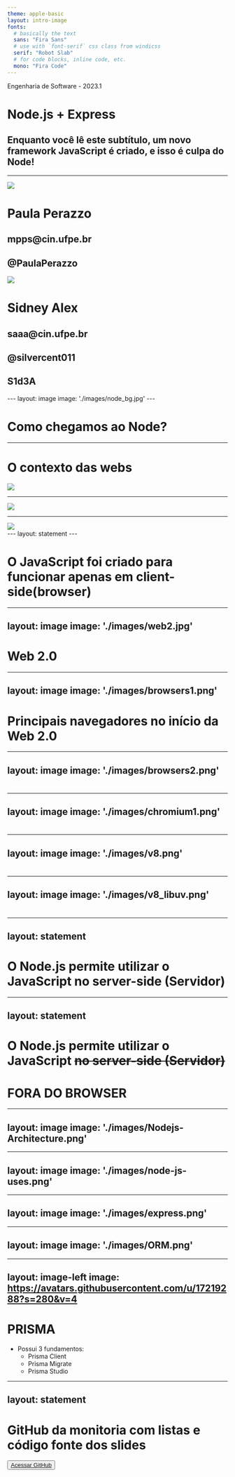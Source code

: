 ```yaml
---
theme: apple-basic
layout: intro-image
fonts:
  # basically the text
  sans: "Fira Sans"
  # use with `font-serif` css class from windicss
  serif: "Robot Slab"
  # for code blocks, inline code, etc.
  mono: "Fira Code"
---
```


<div class="absolute top-0 text-shadow-xl p-10">
  <span class="font-700">
    Engenharia de Software - 2023.1
  </span>
</div>

<div class="absolute p-10 bottom-0 text-shadow-xl">
  <h1><mdi-nodejs/> Node.js + Express</h1>
  <h2>Enquanto você lê este subtítulo, um novo framework JavaScript é criado, e isso é culpa do Node!</h2>
</div>

---

<div class="flex flex-col h-full">
<div class="flex items-center">
<div class="flex flex-1 m-2 flex-col h-full bg-slate-700 p-5 rounded-lg">
  <img class="rounded-full w-40 mx-auto" src="https://avatars.githubusercontent.com/u/66036425?v=4"/>
  <div class="p-5">
    <h1>Paula Perazzo</h1>
    <h2> <logos-google-gmail /> mpps@cin.ufpe.br</h2>
    <h2> <logos-github-icon  /> @PaulaPerazzo</h2>
  </div>
</div>
<div class="flex flex-1 m-2 flex-col h-full bg-slate-700 p-5 rounded-lg">
  <img class="rounded-full w-40 mx-auto" src="https://avatars.githubusercontent.com/u/38598808?v=4"/>
  <div class="p-5">
    <h1>Sidney Alex</h1>
    <h2> <logos-google-gmail /> saaa@cin.ufpe.br</h2>
    <h2> <logos-github-icon  /> @silvercent011</h2>
    <h2> <logos-discord-icon /> S1d3A</h2>
  </div>
</div>
</div>
</div>
---
layout: image
image: './images/node_bg.jpg'
---

# Como chegamos ao Node?

---

# O contexto das webs

<div class="h-50">
  <img class="h-100 mx-auto" src="/images/webs.jpg"/>
</div>

---

<div class="h-100">
  <img class="h-full mx-auto" src="/images/mosaic.jpeg"/>
</div>

---

<div class="h-100">
  <img class="h-full mx-auto" src="/images/netscape.png"/>
</div>
---
layout: statement
---

# O JavaScript foi criado para funcionar apenas em client-side(browser)


---
layout: image
image: './images/web2.jpg'
---

# Web 2.0

---
layout: image
image: './images/browsers1.png'
---

# Principais navegadores no início da Web 2.0

---
layout: image
image: './images/browsers2.png'
---

#

---
layout: image
image: './images/chromium1.png'
---

#

---
layout: image
image: './images/v8.png'
---

#

---
layout: image
image: './images/v8_libuv.png'
---
#
---
layout: statement
---
# O Node.js permite utilizar o JavaScript no server-side (Servidor)

---
layout: statement
---

# O Node.js permite utilizar o JavaScript ~~no server-side (Servidor)~~

# FORA DO BROWSER

---
layout: image
image: './images/Nodejs-Architecture.png'
---

---
layout: image
image: './images/node-js-uses.png'
---

---
layout: image
image: './images/express.png'
---
---
layout: image
image: './images/ORM.png'
---

---
layout: image-left
image: https://avatars.githubusercontent.com/u/17219288?s=280&v=4
---
# PRISMA

 - Possui 3 fundamentos:
    - Prisma Client
    - Prisma Migrate
    - Prisma Studio


---
layout: statement
---


# GitHub da monitoria com listas e código fonte dos slides

<button class="bg-blue-600 p-5 rounded-md hover:bg-blue-700 mx-auto">
  <a href="https://github.com/silvercent011/monitoria-node-2023.1" target="_blank">
    Acessar GitHub
  </a>
</button>